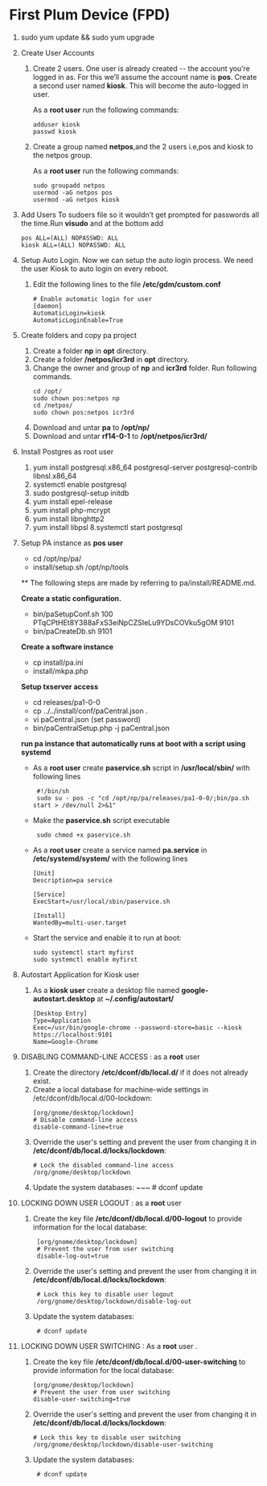 # First Plum Device (FPD)

1. sudo yum update && sudo yum upgrade
2. Create User Accounts
   1. Create 2 users. One user is already created -- the account you’re logged in as. For this we’ll assume the account name        is __pos__. Create a second user named __kiosk__. This will become the auto-logged in user.<br>

      As a __root user__ run the following commands:
      ~~~
      adduser kiosk
      passwd kiosk
      ~~~  
   2. Create a group named __netpos__,and the 2 users i.e,pos and kiosk to the netpos group.<br>

      As a __root user__ run the following commands:
      ~~~
      sudo groupadd netpos
      usermod -aG netpos pos
      usermod -aG netpos kiosk
3. Add Users To sudoers file so it wouldn’t get prompted for passwords all the time.Run __visudo__ and at the bottom add
    ~~~
    pos ALL=(ALL) NOPASSWD: ALL
    kiosk ALL=(ALL) NOPASSWD: ALL
4. Setup Auto Login. Now we can setup the auto login process. We need the user Kiosk to auto login on every reboot. 
   1. Edit the following lines to the file __/etc/gdm/custom.conf__
       ~~~ 
       # Enable automatic login for user
       [daemon]
       AutomaticLogin=kiosk
       AutomaticLoginEnable=True
5. Create folders and copy pa project
    1. Create a folder __np__ in __opt__ directory.
    2. Create a folder __/netpos/icr3rd__ in __opt__ directory.
    3. Change the owner and group of __np__ and __icr3rd__ folder. Run following commands. 
         ~~~
         cd /opt/
         sudo chown pos:netpos np
         cd /netpos/
         sudo chown pos:netpos icr3rd
    4. Download and untar  __pa__ to __/opt/np/__
    5. Download and untar  __rf14-0-1__ to __/opt/netpos/icr3rd/__
   
6. Install Postgres as root user
    1. yum install postgresql.x86_64  postgresql-server postgresql-contrib  libnsl.x86_64
    2. systemctl enable postgresql
    3. sudo postgresql-setup initdb 
    4. yum install epel-release
    5. yum install php-mcrypt
    6. yum install libnghttp2
    7. yum install libpsl
    8.systemctl start postgresql
7. Setup PA instance as __pos user__
    * cd /opt/np/pa/
    * install/setup.sh /opt/np/tools

    ** The following steps are made by referring to pa/install/README.md.<br>

    __Create a static configuration.__
      * bin/paSetupConf.sh 100 PTqCPtHEt8Y388aFxS3eiNpCZSIeLu9YDsCOVku5gOM 9101
      * bin/paCreateDb.sh 9101 <br>

    __Create a software instance__
      * cp install/pa.ini
      * install/mkpa.php <br>

    __Setup txserver access__
      * cd releases/pa1-0-0
      * cp ../../install/conf/paCentral.json .
      * vi paCentral.json                (set password)
      * bin/paCentralSetup.php -j paCentral.json <br>

    __run pa instance that automatically runs at boot with a script using systemd__
      * As a __root user__ create __paservice.sh__ script in __/usr/local/sbin/__ with following lines
         ~~~~
          #!/bin/sh
          sudo su - pos -c "cd /opt/np/pa/releases/pa1-0-0/;bin/pa.sh start > /dev/null 2>&1"
      * Make the __paservice.sh__ script executable
         ~~~~
          sudo chmod +x paservice.sh
      * As a __root user__ create a service named __pa.service__ in __/etc/systemd/system/__ with the following lines
         ~~~~
         [Unit]
         Description=pa service

         [Service]
         ExecStart=/usr/local/sbin/paservice.sh

         [Install]
         WantedBy=multi-user.target
      * Start the service and  enable it to run at boot:
         ~~~~~
         sudo systemctl start myfirst
         sudo systemctl enable myfirst        
8. Autostart Application for Kiosk user
   1. As a __kiosk user__ create a desktop file named __google-autostart.desktop__ at __~/.config/autostart/__ 
      ~~~~~
      [Desktop Entry]
      Type=Application
      Exec=/usr/bin/google-chrome --password-store=basic --kiosk https://localhost:9101
      Name=Google-Chrome   
9. DISABLING COMMAND-LINE ACCESS : as a __root__ user
   1. Create the directory __/etc/dconf/db/local.d/__ if it does not already exist.
   2. Create a local database for machine-wide settings in /etc/dconf/db/local.d/00-lockdown:
         ~~~~~~~~
         [org/gnome/desktop/lockdown]
         # Disable command-line access
         disable-command-line=true
   3. Override the user's setting and prevent the user from changing it in __/etc/dconf/db/local.d/locks/lockdown__:
         ~~~~~~~
         # Lock the disabled command-line access
         /org/gnome/desktop/lockdown  
   4. Update the system databases:
          ~~~
           # dconf update
10. LOCKING DOWN USER LOGOUT : as a __root__ user
    1. Create the key file __/etc/dconf/db/local.d/00-logout__ to provide information for the local database:
       ~~~~
        [org/gnome/desktop/lockdown]
        # Prevent the user from user switching
        disable-log-out=true
    2. Override the user's setting and prevent the user from changing it in __/etc/dconf/db/local.d/locks/lockdown__:
       ~~~~
        # Lock this key to disable user logout
        /org/gnome/desktop/lockdown/disable-log-out
    3. Update the system databases:
       ~~~~
        # dconf update
11. LOCKING DOWN USER SWITCHING : As a __root__ user    .
    1. Create the key file __/etc/dconf/db/local.d/00-user-switching__ to provide information for the local database:
        ~~~~
        [org/gnome/desktop/lockdown]
        # Prevent the user from user switching
        disable-user-switching=true
    2. Override the user's setting and prevent the user from changing it in __/etc/dconf/db/local.d/locks/lockdown__:
        ~~~~
        # Lock this key to disable user switching
        /org/gnome/desktop/lockdown/disable-user-switching
    3. Update the system databases:
        ~~~~
         # dconf update 
